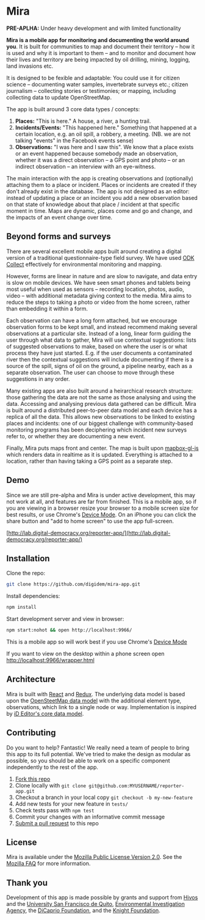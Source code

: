 Mira
====

**PRE-APLHA:** Under heavy development and with limited functionality

**Mira is a mobile app for monitoring and documenting the world around you**. It is built for communities to map and document their territory – how it is used and why it is important to them – and to monitor and document how their lives and territory are being impacted by oil drilling, mining, logging, land invasions etc.

It is designed to be fexible and adaptable: You could use it for citizen science – documenting water samples, invertebrate surveys etc.; citizen journalism – collecting stories or testimonies; or mapping, including collecting data to update OpenStreetMap.

The app is built around 3 core data types / concepts:

1. **Places:** "This is here." A house, a river, a hunting trail.
2. **Incidents/Events:** "This happened here." Something that happened at a certain location, e.g. an oil spill, a robbery, a meeting. (NB. we are not talking "events" in the Facebook events sense)
3. **Observations:** "I was here and I saw this". We know that a place exists or an event happened because somebody made an observation, whether it was a direct observation – a GPS point and photo – or an indirect observation – an interview with an eye-witness.

The main interaction with the app is creating observations and (optionally) attaching them to a place or incident. Places or incidents are created if they don't already exist in the database. The app is not designed as an editor: instead of updating a place or an incident you add a new observation based on that state of knowledge about that place / incident at that specific moment in time. Maps are dynamic, places come and go and change, and the impacts of an event change over time.

Beyond forms and surveys
------------------------

There are several excellent mobile apps built around creating a digital version of a traditional questionnaire-type field survey. We have used [ODK Collect](https://opendatakit.org/use/collect/) effectively for environmental monitoring and mapping.

However, forms are linear in nature and are slow to navigate, and data entry is slow on mobile devices. We have seen smart phones and tablets being most useful when used as sensors – recording location, photos, audio, video – with additional metadata giving context to the media. Mira aims to reduce the steps to taking a photo or video from the home screen, rather than embedding it within a form.

Each observation can have a long form attached, but we encourage observation forms to be kept small, and instead recommend making several observations at a particular site. Instead of a long, linear form guiding the user through what data to gather, Mira will use contextual suggestions: lists of suggested observations to make, based on where the user is or what process they have just started. E.g. if the user documents a contaminated river then the contextual suggestions will include documenting if there is a source of the spill, signs of oil on the ground, a pipeline nearby, each as a separate observation. The user can choose to move through these suggestions in any order.

Many existing apps are also built around a heirarchical research structure: those gathering the data are not the same as those analysing and using the data. Accessing and analysing previous data gathered can be difficult. Mira is built around a distributed peer-to-peer data model and each device has a replica of all the data. This allows new observations to be linked to existing places and incidents: one of our biggest challenge with community-based monitoring programs has been deciphering which incident new surveys refer to, or whether they are documenting a new event.

Finally, Mira puts maps front and center. The map is built upon [mapbox-gl-js](https://github.com/mapbox/mapbox-gl-js) which renders data in realtime as it is updated. Everything is attached to a location, rather than having taking a GPS point as a separate step.

Demo
----

Since we are still pre-alpha and Mira is under active development, this may not work at all, and features are far from finished. This is a mobile app, so if you are viewing in a browser resize your browser to a mobile screen size for best results, or use Chrome's [Device Mode](https://developers.google.com/web/tools/chrome-devtools/iterate/device-mode/). On an iPhone you can click the share button and "add to home screen" to use the app full-screen.

[http://lab.digital-democracy.org/reporter-app/](http://lab.digital-democracy.org/reporter-app/)

Installation
------------

Clone the repo:

```sh
git clone https://github.com/digidem/mira-app.git
```

Install dependencies:

```sh
npm install
```

Start development server and view in browser:

```sh
npm start:nohot && open http://localhost:9966/
```

This is a mobile app so will work best if you use Chrome's [Device Mode](https://developers.google.com/web/tools/chrome-devtools/iterate/device-mode/)

If you want to view on the desktop within a phone screen open [http://localhost:9966/wrapper.html](http://localhost:9966/wrapper.html)

Architecture
------------

Mira is built with [React](https://facebook.github.io/react/) and [Redux](https://github.com/rackt/redux). The underlying data model is based upon the [OpenSteetMap data model](http://wiki.openstreetmap.org/wiki/Elements) with the additional element type, observations, which link to a single node or way. Implementation is inspired by [iD Editor's core data model](https://github.com/openstreetmap/iD/blob/master/ARCHITECTURE.md).

Contributing
------------

Do you want to help? Fantastic! We really need a team of people to bring this app to its full potential. We've tried to make the design as modular as possible, so you should be able to work on a specific component independently to the rest of the app.

1. [Fork this repo](https://help.github.com/articles/fork-a-repo/)
2. Clone locally with `git clone git@github.com:MYUSERNAME/reporter-app.git`
3. Checkout a branch in your local copy `git checkout -b my-new-feature`
4. Add new tests for your new feature in `tests/`
5. Check tests pass with `npm test`
6. Commit your changes with an informative commit message
7. [Submit a pull request](https://help.github.com/articles/using-pull-requests) to this repo

License
-------

Mira is available under the [Mozilla Public License Version 2.0](LICENSE). See the [Mozilla FAQ](https://www.mozilla.org/en-US/MPL/2.0/FAQ/) for more information.

Thank you
---------

Development of this app is made possible by grants and support from [Hivos](https://www.hivos.org) and the [University San Francisco de Quito](http://www.usfq.edu.ec/Paginas/Inicio.aspx), [Environmental Investigation Agency](http://eia-global.org), the [DiCaprio Foundation](http://leonardodicaprio.org), and the [Knight Foundation](http://knightfoundation.org).
